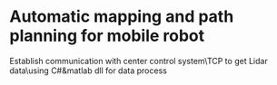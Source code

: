 # Automatic mapping and path planning for mobile robot 
 Establish communication with center control system\TCP to get Lidar data\using C#&matlab dll for data process
